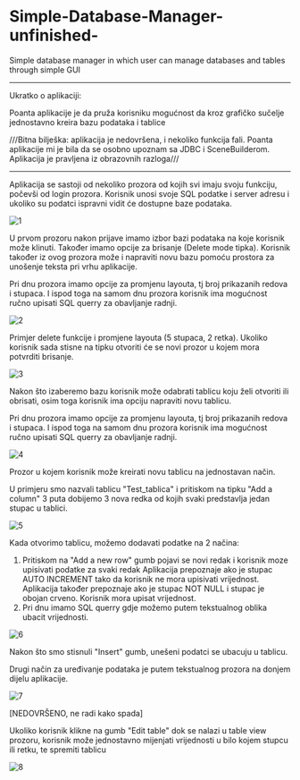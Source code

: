 # Simple-Database-Manager-unfinished-
Simple database manager in which user can manage databases and tables through simple GUI


------
Ukratko o aplikaciji:

Poanta aplikacije je da pruža korisniku mogućnost da kroz grafičko sučelje jednostavno kreira bazu podataka i tablice

///Bitna bilješka: aplikacija je nedovršena, i nekoliko funkcija fali. Poanta aplikacije mi je bila da se osobno upoznam sa JDBC i SceneBuilderom. Aplikacija je pravljena iz obrazovnih razloga///

------
Aplikacija se sastoji od nekoliko prozora od kojih svi imaju svoju funkciju, počevši od login prozora. Korisnik unosi svoje SQL podatke i server adresu i ukoliko su podatci ispravni vidit će dostupne baze podataka.

![1](https://user-images.githubusercontent.com/89515896/151012345-2b10bcbe-449f-4794-ab98-c849f5e5213e.png)

U prvom prozoru nakon prijave imamo izbor bazi podataka na koje korisnik može klinuti. Također imamo opcije za brisanje (Delete mode tipka). Korisnik također iz ovog prozora može i napraviti novu bazu pomoću prostora za unošenje teksta pri vrhu aplikacije.

Pri dnu prozora imamo opcije za promjenu layouta, tj broj prikazanih redova i stupaca. I ispod toga na samom dnu prozora korisnik ima mogućnost ručno upisati SQL querry za obavljanje radnji.

![2](https://user-images.githubusercontent.com/89515896/151012368-c662610c-16fb-435c-bbf0-006610d5244a.png)

Primjer delete funkcije i promjene layouta (5 stupaca, 2 retka). Ukoliko korisnik sada stisne na tipku otvoriti će se novi prozor u kojem mora potvrditi brisanje.

![3](https://user-images.githubusercontent.com/89515896/151012487-730df8e5-5d40-435f-9f6d-56bcde0f4ffc.png)


Nakon što izaberemo bazu korisnik može odabrati tablicu koju želi otvoriti ili obrisati, osim toga korisnik ima opciju napraviti novu tablicu.

Pri dnu prozora imamo opcije za promjenu layouta, tj broj prikazanih redova i stupaca. I ispod toga na samom dnu prozora korisnik ima mogućnost ručno upisati SQL querry za obavljanje radnji.

![4](https://user-images.githubusercontent.com/89515896/151012563-0d1269df-f2c1-4e06-888c-a7b35e761688.png)

Prozor u kojem korisnik može kreirati novu tablicu na jednostavan način.

U primjeru smo nazvali tablicu "Test_tablica" i pritiskom na tipku "Add a column" 3 puta dobijemo 3 nova redka od kojih svaki predstavlja jedan stupac u tablici.

![5](https://user-images.githubusercontent.com/89515896/151012614-ed32f5c4-a474-4ae1-908e-541ae24ce2af.png)

Kada otvorimo tablicu, možemo dodavati podatke na 2 načina:

1) Pritiskom na "Add a new row" gumb pojavi se novi redak i korisnik moze upisivati podatke za svaki redak Aplikacija prepoznaje ako je stupac AUTO INCREMENT tako da korisnik ne mora upisivati vrijednost. Aplikacija također prepoznaje ako je stupac NOT NULL i stupac je obojan crveno. Korisnik mora upisat vrijednost.
2) Pri dnu imamo SQL querry gdje možemo putem tekstualnog oblika ubacit vrijednosti.

![6](https://user-images.githubusercontent.com/89515896/151012706-01f965b7-615c-4664-a8d0-292a330065ca.png)

Nakon što smo stisnuli "Insert" gumb, unešeni podatci se ubacuju u tablicu.

Drugi način za uređivanje podataka je putem tekstualnog prozora na donjem dijelu aplikacije.

![7](https://user-images.githubusercontent.com/89515896/151012821-1aad9d6f-feb6-4e59-b2de-7ec41728eace.png)

[NEDOVRŠENO, ne radi kako spada]

Ukoliko korisnik klikne na gumb "Edit table" dok se nalazi u table view prozoru, korisnik može jednostavno mijenjati vrijednosti u bilo kojem stupcu ili retku, te spremiti tablicu

![8](https://user-images.githubusercontent.com/89515896/151012895-ca808f2d-656e-4c89-8b96-59746254552f.png)

